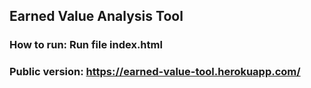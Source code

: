 ## Earned Value Analysis Tool

### How to run: Run file index.html

### Public version: https://earned-value-tool.herokuapp.com/
